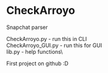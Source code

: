 # CheckArroyo
Snapchat parser

CheckArroyo.py - run this in CLI\
CheckArroyo_GUI.py - run this for GUI\
lib.py - help functions\

First project on github :D
